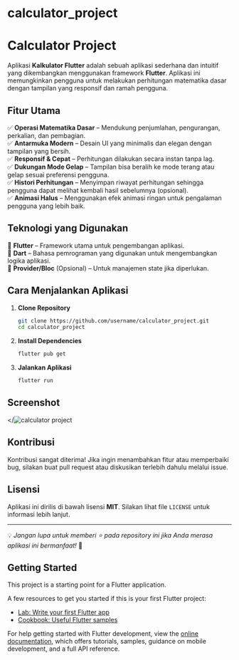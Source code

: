 # calculator_project

# Calculator Project

Aplikasi **Kalkulator Flutter** adalah sebuah aplikasi sederhana dan intuitif yang dikembangkan menggunakan framework **Flutter**. Aplikasi ini memungkinkan pengguna untuk melakukan perhitungan matematika dasar dengan tampilan yang responsif dan ramah pengguna.

## Fitur Utama
✅ **Operasi Matematika Dasar** – Mendukung penjumlahan, pengurangan, perkalian, dan pembagian.  
✅ **Antarmuka Modern** – Desain UI yang minimalis dan elegan dengan tampilan yang bersih.  
✅ **Responsif & Cepat** – Perhitungan dilakukan secara instan tanpa lag.  
✅ **Dukungan Mode Gelap** – Tampilan bisa beralih ke mode terang atau gelap sesuai preferensi pengguna.  
✅ **Histori Perhitungan** – Menyimpan riwayat perhitungan sehingga pengguna dapat melihat kembali hasil sebelumnya (opsional).  
✅ **Animasi Halus** – Menggunakan efek animasi ringan untuk pengalaman pengguna yang lebih baik.  

## Teknologi yang Digunakan
🔹 **Flutter** – Framework utama untuk pengembangan aplikasi.  
🔹 **Dart** – Bahasa pemrograman yang digunakan untuk mengembangkan logika aplikasi.  
🔹 **Provider/Bloc** (Opsional) – Untuk manajemen state jika diperlukan.  

## Cara Menjalankan Aplikasi
1. **Clone Repository**
   ```sh
   git clone https://github.com/username/calculator_project.git
   cd calculator_project
   ```
2. **Install Dependencies**
   ```sh
   flutter pub get
   ```
3. **Jalankan Aplikasi**
   ```sh
   flutter run
   ```

## Screenshot
</![calculator project](https://github.com/user-attachments/assets/170c624a-b2b2-4dce-9030-3129a6e3127d)
>

## Kontribusi
Kontribusi sangat diterima! Jika ingin menambahkan fitur atau memperbaiki bug, silakan buat pull request atau diskusikan terlebih dahulu melalui issue.

## Lisensi
Aplikasi ini dirilis di bawah lisensi **MIT**. Silakan lihat file `LICENSE` untuk informasi lebih lanjut.

---
💡 *Jangan lupa untuk memberi ⭐ pada repository ini jika Anda merasa aplikasi ini bermanfaat!* 🚀



## Getting Started

This project is a starting point for a Flutter application.

A few resources to get you started if this is your first Flutter project:

- [Lab: Write your first Flutter app](https://docs.flutter.dev/get-started/codelab)
- [Cookbook: Useful Flutter samples](https://docs.flutter.dev/cookbook)

For help getting started with Flutter development, view the
[online documentation](https://docs.flutter.dev/), which offers tutorials,
samples, guidance on mobile development, and a full API reference.
